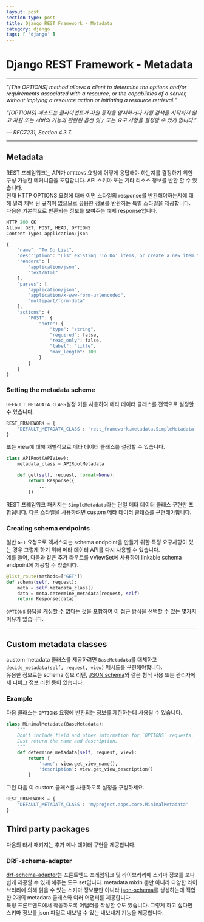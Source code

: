 ```yaml
---
layout: post
section-type: post
title: Django REST Framework - Metadata
category: django
tags: [ 'django' ]
---
```


# Django REST Framework - Metadata

---

_"[The OPTIONS] method allows a client to determine the options and/or requirements associated with a resource, or the capabilities of a server, without implying a resource action or initiating a resource retrieval."_  

_"[OPTIONS] 메소드는 클라이언트가 자원 동작을 암시하거나 자원 검색을 시작하지 않고 자원 또는 서버의 기능과 관련된 옵션 및 `/` 또는 요구 사항을 결정할 수 있게 합니다."_  

_— RFC7231, Section 4.3.7._

---

## Metadata
REST 프레임워크는 API가 `OPTIONS` 요청에 어떻게 응답해야 하는지를 결정하기 위한 구성 가능한 메커니즘을 포함합니다. API 스키마 또는 기타 리소스 정보를 반환 할 수 있습니다.  
현재 HTTP OPTIONS 요청에 대해 어떤 스타일의 response를 반환해야하는지에 대해 널리 채택 된 규칙이 없으므로 유용한 정보를 반환하는 특별 스타일을 제공합니다.  
다음은 기본적으로 반환되는 정보를 보여주는 예제 response입니다.

```python
HTTP 200 OK
Allow: GET, POST, HEAD, OPTIONS
Content-Type: application/json

{
    "name": "To Do List",
    "description": "List existing 'To Do' items, or create a new item.",
    "renders": [
        "application/json",
        "text/html"
    ],
    "parses": [
        "application/json",
        "application/x-www-form-urlencoded",
        "multipart/form-data"
    ],
    "actions": {
        "POST": {
            "note": {
                "type": "string",
                "required": false,
                "read_only": false,
                "label": "title",
                "max_length": 100
            }
        }
    }
}
```

### Setting the metadata scheme
`DEFAULT_METADATA_CLASS`설정 키를 사용하여 메타 데이터 클래스를 전역으로 설정할 수 있습니다.

```python
REST_FRAMEWORK = {
    'DEFAULT_METADATA_CLASS': 'rest_framework.metadata.SimpleMetadata'
}
```
또는 view에 대해 개별적으로 메타 데이터 클래스를 설정할 수 있습니다.

```python
class APIRoot(APIView):
    metadata_class = APIRootMetadata

    def get(self, request, format=None):
        return Response({
            ...
        })
```
REST 프레임워크 패키지는 `SimpleMetadata`라는 단일 메타 데이터 클래스 구현만 포함됩니다. 다른 스타일을 사용하려면 custom 메타 데이터 클래스를 구현해야합니다.

### Creating schema endpoints
일반 `GET` 요청으로 액서스되는 schema endpoint을 만들기 위한 특정 요구사항이 있는 경우 그렇게 하기 위해 메타 데이터 API를 다시 사용할 수 있습니다.  
예를 들어, 다음과 같은 추가 라우트를 vViewSet에 사용하여 linkable schema endpoint에 제공할 수  있습니다.

```python
@list_route(methods=['GET'])
def schema(self, request):
    meta = self.metadata_class()
    data = meta.determine_metadata(request, self)
    return Response(data)
```
`OPTIONS` 응답을 [캐싱할 수 없다는 것](https://www.mnot.net/blog/2012/10/29/NO_OPTIONS)을 포함하여 이 접근 방식을 선택할 수 있는 몇가지 이유가 있습니다.

---

## Custom metadata classes
custom metadata 클래스를 제공하려면 `BaseMetadata`를 대체하고 `decide_metadata(self, request, view)` 메서드를 구현해야합니다.  
유용한 정보로는 schema 정보 리턴, [JSON schema](http://json-schema.org/)와 같은 형식 사용 또는 관리자에세 디버그 정보 리턴 등이 있습니다.

### Example
다음 클래스는 `OPTIONS` 요청에 반환되는 정보를 제한하는데 사용될 수 있습니다.

```python
class MinimalMetadata(BaseMetadata):
    """
    Don't include field and other information for `OPTIONS` requests.
    Just return the name and description.
    """
    def determine_metadata(self, request, view):
        return {
            'name': view.get_view_name(),
            'description': view.get_view_description()
        }
```
그런 다음 이 custom 클래스를 사용하도록 설정을 구성하세요.

```python
REST_FRAMEWORK = {
    'DEFAULT_METADATA_CLASS': 'myproject.apps.core.MinimalMetadata'
}
```

## Third party packages
다음의 타사 패키지는 추가 메나 데이터 구현을 제공합니다.

### DRF-schema-adapter
[drf-schema-adapter]()는 프론트엔드 프레임워크 및 라이브러리에 스키마 정보를 보다 쉽게 제공할 수 있게 해주는 도구 set입니다.  metadata mixin 뿐만 아니라 다양한 라이브러리에 의해 읽을 수 있는 스키마 정보뿐만 아니라 [json-schema](http://json-schema.org/)를 생성하는데 적합한 2개의 metadara 클래스와 여러 어댑터를 제공합니다.  
특정 프론트엔드에서 작동하도록 어댑터를 작성할 수도 있습니다. 그렇게 하고 싶다면 스키마 정보를 json 파일로 내보낼 수 있는 내보내기 기능을 제공합니다.
